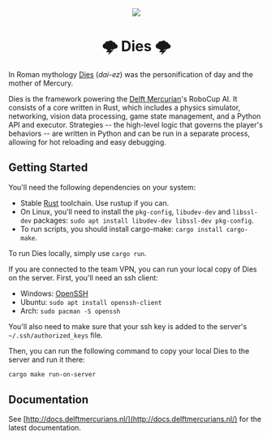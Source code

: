 <p align="center">
<picture>
  <source media="(prefers-color-scheme: dark)" srcset="https://delftmercurians.nl/images/logo_dark.svg">
  <img src="https://delftmercurians.nl/images/logo.svg" style="max-width: 40%;">
</picture>
</p>

<h1 align="center">🌩 Dies 🌩</h1>

In Roman mythology [Dies](<https://en.wikipedia.org/wiki/Dies_(mythology)>) (_dai-ez_) was the personification of day and the mother of Mercury.

Dies is the framework powering the [Delft Mercurian](https://delftmercurians.nl/)'s RoboCup AI. It consists of a core written in Rust, which includes a physics simulator, networking, vision data processing, game state management, and a Python API and executor. Strategies -- the high-level logic that governs the player's behaviors -- are written in Python and can be run in a separate process, allowing for hot reloading and easy debugging.

## Getting Started

You'll need the following dependencies on your system:

- Stable [Rust](https://www.rust-lang.org/tools/install) toolchain. Use rustup if you can.
- On Linux, you'll need to install the  `pkg-config`, `libudev-dev` and `libssl-dev` packages: `sudo apt install libudev-dev libssl-dev pkg-config`.
- To run scripts, you should install cargo-make: `cargo install cargo-make`.

To run Dies locally, simply use `cargo run`.

If you are connected to the team VPN, you can run your local copy of Dies on the server. First, you'll need an ssh client:
 - Windows: [OpenSSH](https://learn.microsoft.com/en-us/windows-server/administration/openssh/openssh_install_firstuse?tabs=guide)
 - Ubuntu: `sudo apt install openssh-client`
 - Arch: `sudo pacman -S openssh`

You'll also need to make sure that your ssh key is added to the server's `~/.ssh/authorized_keys` file.

Then, you can run the following command to copy your local Dies to the server and run it there:

```sh
cargo make run-on-server
```

## Documentation

See [http://docs.delftmercurians.nl/](http://docs.delftmercurians.nl/) for the latest documentation.
